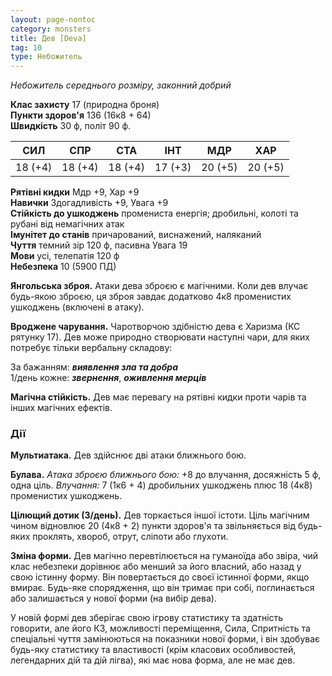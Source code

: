 ```yaml
---
layout: page-nontoc
category: monsters
title: Дев [Deva]
tag: 10
type: Небожитель
---
```


_Небожитель середнього розміру, законний добрий_  

**Клас захисту** 17 (природна броня)    
**Пункти здоров'я** 136 (16к8 + 64)    
**Швидкість** 30 ф, політ 90 ф.  

| СИЛ     | СПР     | СТА     | ІНТ     | МДР     | ХАР     |
| ------- | ------- | ------- | ------- | ------- | ------- |
| 18 (+4) | 18 (+4) | 18 (+4) | 17 (+3) | 20 (+5) | 20 (+5) |

**Рятівні кидки** Мдр +9, Хар +9    
**Навички** Здогадливість +9, Увага +9    
**Стійкість до ушкоджень** промениста енергія; дробильні, колоті та рубані від немагічних атак      
**Імунітет до станів** причарований, виснажений, наляканий    
**Чуття** темний зір 120 ф, пасивна Увага 19    
**Мови** усі, телепатія 120 ф    
**Небезпека** 10 (5900 ПД)  

**Янгольська зброя.** Атаки дева зброєю є магічними. Коли дев влучає будь-якою зброєю, ця зброя завдає додатково 4к8 променистих ушкоджень (включені в атаку).   

**Вроджене чарування.** Чаротворчою здібністю дева є Харизма (КС рятунку 17). Дев може природно створювати наступні чари, для яких потребує тільки вербальну складову:    

За бажанням: **_виявлення зла та добра_**    
1/день кожне: **_звернення_**, **_оживлення мерців_**    

**Магічна стійкість.** Дев має перевагу на рятівні кидки проти чарів та інших магічних ефектів.

### Дії
**Мультиатака.** Дев здійснює дві атаки ближнього бою.    

**Булава.** _Атака зброєю ближнього бою:_ +8 до влучання, досяжність 5 ф, одна ціль. _Влучання:_ 7 (1к6 + 4) дробильних ушкоджень плюс 18 (4к8) променистих ушкоджень.    

**Цілющий дотик (3/день).** Дев торкається іншої істоти. Ціль магічним чином відновлює 20 (4к8 + 2) пункти здоров'я та звільняється від будь-яких проклять, хвороб, отрут, сліпоти або глухоти.    

**Зміна форми.** Дев магічно перевтілюється на гуманоїда або звіра, чий клас небезпеки дорівнює або менший за його власний, або назад у свою істинну форму. Він повертається до своєї істинної форми, якщо вмирає. Будь-яке спорядження, що він тримає при собі, поглинається або залишається у нової форми (на вибір дева).    

У новій формі дев зберігає свою ігрову статистику та здатність говорити, але його КЗ, можливості переміщення, Сила, Спритність та спеціальні чуття замінюються на показники нової форми, і він здобуває будь-яку статистику та властивості (крім класових особливостей, легендарних дій та дій лігва), які має нова форма, але не має дев.
